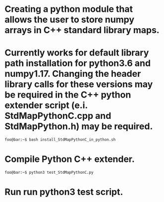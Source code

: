 # Creating a python module that allows the user to store numpy arrays in C++ standard library maps.
# Currently works for default library path installation for python3.6 and numpy1.17. Changing the header library calls for these versions may be required in the C++ python extender script (e.i. StdMapPythonC.cpp and StdMapPython.h) may be required.
```console
foo@bar:~$ bash install_StdMapPythonC_in_python.sh
```
# Compile Python C++ extender.
```console
foo@bar:~$ python3 test_StdMapPythonC.py
```
# Run run python3 test script.
